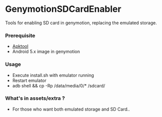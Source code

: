 # GenymotionSDCardEnabler
Tools for enabling SD card in genymotion, replacing the emulated storage.

### Prerequisite
- [Apktool](http://ibotpeaches.github.io/Apktool/)
- Android 5.x image in genymotion

### Usage
- Execute install.sh with emulator running
- Restart emulator
- adb shell && cp -Rp /data/media/0/* /sdcard/

### What's in assets/extra ?
- For those who want both emulated storage and SD Card..
